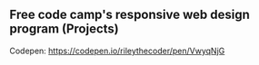 ## Free code camp's responsive web design program (Projects) 
Codepen: https://codepen.io/rileythecoder/pen/VwyqNjG
